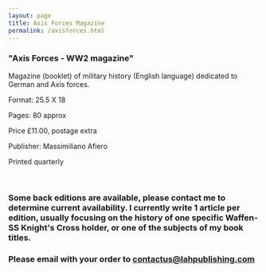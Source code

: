 ```yaml
---
layout: page
title: Axis Forces Magazine
permalink: /axisforces.html
---
```


<div id="axisforces">

  <h3>"Axis Forces - WW2 magazine"</h3>
  
  <p>Magazine (booklet) of military history (English language) dedicated to German and Axis forces.</p>

  <p>Format: 25.5 X 18</p>
  <p>Pages: 80 approx</p>
  <p>Price £11.00, postage extra</p>
  <p>Publisher: Massimiliano Afiero</p>
  <p>Printed quarterly</p> 
  
  <br />
  
  <h3>Some back editions are available, please contact me to determine current availability. I currently write 1 article per edition, usually focusing on the history of one specific Waffen-SS Knight's Cross holder, or one of the subjects of my book titles.</h3>
  
  <h3>Please email with your order to <a href="mailto:contactus@lahpublishing.com">contactus@lahpublishing.com</a></h3>

</div>

